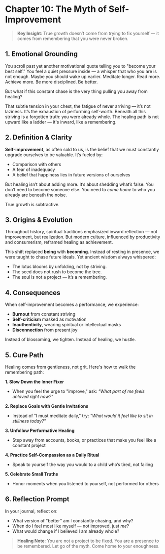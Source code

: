 # Chapter 10: The Myth of Self-Improvement

> **Key Insight**: True growth doesn’t come from trying to fix yourself — it comes from remembering that you were never broken.

## 1. Emotional Grounding

You scroll past yet another motivational quote telling you to "become your best self." You feel a quiet pressure inside — a whisper that who you are is not enough. Maybe you should wake up earlier. Meditate longer. Read more. Achieve more. Be more disciplined. Be better.

But what if this constant chase is the very thing pulling you away from healing?

That subtle tension in your chest, the fatigue of never arriving — it’s not laziness. It’s the exhaustion of performing self-worth. Beneath all this striving is a forgotten truth: you were already whole. The healing path is not upward like a ladder — it's inward, like a remembering.

## 2. Definition & Clarity

**Self-improvement**, as often sold to us, is the belief that we must constantly upgrade ourselves to be valuable. It’s fueled by:
- Comparison with others
- A fear of inadequacy
- A belief that happiness lies in future versions of ourselves

But healing isn’t about adding more. It’s about shedding what’s false. You don’t need to become someone else. You need to *come home* to who you already are beneath the noise.

True growth is subtractive.

## 3. Origins & Evolution

Throughout history, spiritual traditions emphasized inward reflection — not improvement, but realization. But modern culture, influenced by productivity and consumerism, reframed healing as achievement.

This shift replaced **being** with **becoming**. Instead of resting in presence, we were taught to chase future ideals. Yet ancient wisdom always whispered:
- The lotus blooms by unfolding, not by striving.
- The seed does not rush to become the tree.
- The soul is not a project — it’s a remembering.

## 4. Consequences

When self-improvement becomes a performance, we experience:

- **Burnout** from constant striving
- **Self-criticism** masked as motivation
- **Inauthenticity**, wearing spiritual or intellectual masks
- **Disconnection** from present joy

Instead of blossoming, we tighten. Instead of healing, we hustle.

## 5. Cure Path

Healing comes from gentleness, not grit. Here's how to walk the remembering path:

**1. Slow Down the Inner Fixer**
- When you feel the urge to "improve," ask: *"What part of me feels unloved right now?"*

**2. Replace Goals with Gentle Invitations**
- Instead of "I must meditate daily," try: *"What would it feel like to sit in stillness today?"*

**3. Unfollow Performative Healing**
- Step away from accounts, books, or practices that make you feel like a constant project

**4. Practice Self-Compassion as a Daily Ritual**
- Speak to yourself the way you would to a child who’s tired, not failing

**5. Celebrate Small Truths**
- Honor moments when you listened to yourself, not performed for others

## 6. Reflection Prompt

In your journal, reflect on:

- What version of "better" am I constantly chasing, and why?
- When do I feel most like myself — not improved, just *me*?
- What would change if I believed I am already whole?

> **Healing Note**: You are not a project to be fixed. You are a presence to be remembered. Let go of the myth. Come home to your enoughness.

